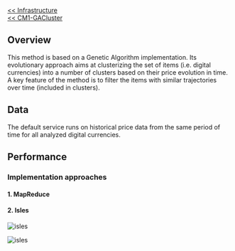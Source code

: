 
[<< Infrastructure](../../infrastructure/)    
[<< CM1-GACluster](../)

## Overview

This method is based on a Genetic Algorithm implementation. Its evolutionary approach aims at
clusterizing the set of items (i.e. digital currencies) into a number of clusters based on their price evolution in time. A key feature of the method is to filter the items with similar trajectories over time (included in clusters).

## Data

The default service runs on historical price data from the same period of time for all analyzed digital currencies.

## Performance

### Implementation approaches

#### 1. MapReduce

#### 2. Isles

![isles](images/isles-orientedGraph.png)

![isles](images/isles-cellularTopology.png)
